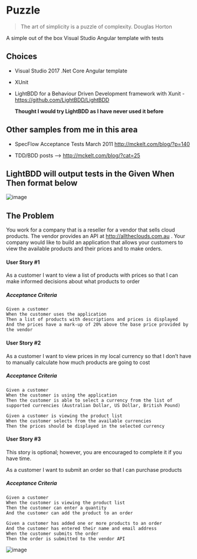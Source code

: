 # Puzzle

> The art of simplicity is a puzzle of complexity. Douglas Horton

A simple out of the box Visual Studio Angular template with tests 

## Choices

* Visual Studio 2017 .Net Core Angular template
* XUnit
* LightBDD for a Behaviour Driven Development framework with Xunit - https://github.com/LightBDD/LightBDD

    **Thought I would try LightBDD as I have never used it before**

## Other samples from me in this area

* SpecFlow Acceptance Tests March 2011 http://mckelt.com/blog/?p=140

* TDD/BDD posts --> http://mckelt.com/blog/?cat=25

## LightBDD will output tests in the Given When Then format below

![image](https://user-images.githubusercontent.com/662868/49256107-eb85f100-f468-11e8-91bb-5e60fba310c3.png)



## The Problem

You work for a company that is a reseller for a vendor that sells cloud products. The vendor provides an API at http://alltheclouds.com.au . Your company would like to build an application that allows your customers to view the available products and their prices and to make orders.
#### User Story #1
As a customer I want to view a list of products with prices so that I can make informed decisions about what products to order
##### Acceptance Criteria
    Given a customer 
    When the customer uses the application 
    Then a list of products with descriptions and prices is displayed 
    And the prices have a mark-up of 20% above the base price provided by the vendor
#### User Story #2
As a customer I want to view prices in my local currency so that I don’t have to manually calculate how much products are going to cost
##### Acceptance Criteria
    Given a customer 
    When the customer is using the application 
    Then the customer is able to select a currency from the list of supported currencies (Australian Dollar, US Dollar, British Pound)

	Given a customer is viewing the product list 
	When the customer selects from the available currencies 
	Then the prices should be displayed in the selected currency
#### User Story #3 
This story is optional; however, you are encouraged to complete it if you have time.

As a customer I want to submit an order so that I can purchase products
##### Acceptance Criteria
    Given a customer 
    When the customer is viewing the product list 
    Then the customer can enter a quantity 
    And the customer can add the product to an order
    
    Given a customer has added one or more products to an order 
    And the customer has entered their name and email address 
    When the customer submits the order 
    Then the order is submitted to the vendor API
	
	
![image](https://user-images.githubusercontent.com/662868/49337908-0ff2f080-f656-11e8-9015-ae1108191aba.png)
